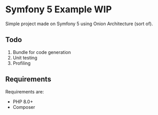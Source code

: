 # Symfony 5 Example WIP

Simple project made on Symfony 5 using Onion Architecture (sort of).

## Todo
1. Bundle for code generation
2. Unit testing
3. Profiling

## Requirements

Requirements are:

- PHP 8.0+
- Composer
